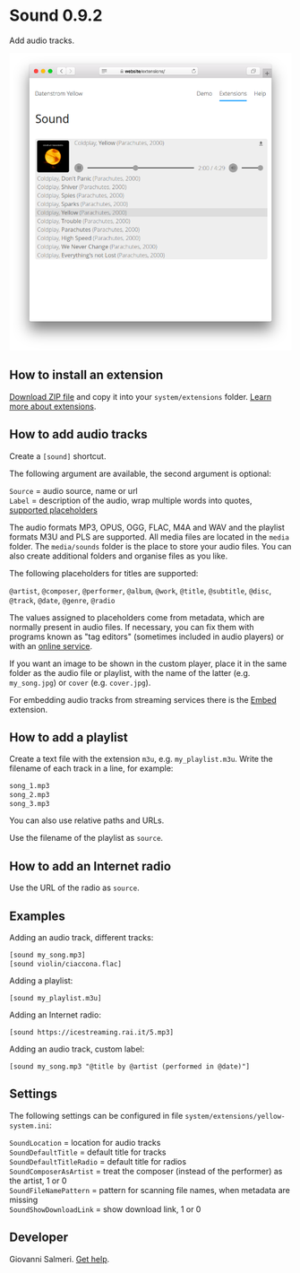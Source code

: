 # Sound 0.9.2

Add audio tracks.

<p align="center"><img src="SCREENSHOT.png" alt="Screenshot"></p>

## How to install an extension

[Download ZIP file](https://github.com/GiovanniSalmeri/yellow-sound/archive/refs/heads/main.zip) and copy it into your `system/extensions` folder. [Learn more about extensions](https://github.com/annaesvensson/yellow-update).

## How to add audio tracks

Create a `[sound]` shortcut. 

The following argument are available, the second argument is optional:
 
`Source` = audio source, name or url  
`Label` = description of the audio, wrap multiple words into quotes, [supported placeholders](#placeholders)  

The audio formats MP3, OPUS, OGG, FLAC, M4A and WAV and the playlist formats M3U and PLS are supported. All media files are located in the `media` folder. The `media/sounds` folder is the place to store your audio files. You can also create additional folders and organise files as you like.

<a id="placeholders"></a>The following placeholders for titles are supported:

`@artist`, `@composer`, `@performer`, `@album`, `@work`, `@title`, `@subtitle`, `@disc`, `@track`, `@date`, `@genre`, `@radio`

The values assigned to placeholders come from metadata, which are normally present in audio files. If necessary, you can fix them with programs known as "tag editors" (sometimes included in audio players) or with an [online service](https://tagmp3.net/).

If you want an image to be shown in the custom player, place it in the same folder as the audio file or playlist, with the name of the latter (e.g. `my_song.jpg`) or `cover` (e.g. `cover.jpg`).

For embedding audio tracks from streaming services there is the [Embed](https://github.com/GiovanniSalmeri/yellow-embed) extension.

## How to add a playlist

Create a text file with the extension `m3u`, e.g. `my_playlist.m3u`. Write the filename of each track in a line, for example:

    song_1.mp3
    song_2.mp3
    song_3.mp3

You can also use relative paths and URLs.

Use the filename of the playlist as `source`.

## How to add an Internet radio

Use the URL of the radio as `source`.

## Examples

Adding an audio track, different tracks:

    [sound my_song.mp3]
    [sound violin/ciaccona.flac]

Adding a playlist:

    [sound my_playlist.m3u]

Adding an Internet radio:

    [sound https://icestreaming.rai.it/5.mp3]

Adding an audio track, custom label:

    [sound my_song.mp3 "@title by @artist (performed in @date)"]

## Settings

The following settings can be configured in file `system/extensions/yellow-system.ini`:

`SoundLocation` = location for audio tracks  
`SoundDefaultTitle` = default title for tracks  
`SoundDefaultTitleRadio` = default title for radios  
`SoundComposerAsArtist` = treat the composer (instead of the performer) as the artist, 1 or 0  
`SoundFileNamePattern` = pattern for scanning file names, when metadata are missing  
`SoundShowDownloadLink` = show download link, 1 or 0  

## Developer

Giovanni Salmeri. [Get help](https://datenstrom.se/yellow/help/).
